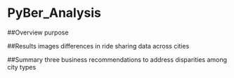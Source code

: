 # PyBer_Analysis
##Overview
purpose

##Results
images
differences in ride sharing data across cities

##Summary
three business recommendations to address disparities among city types
